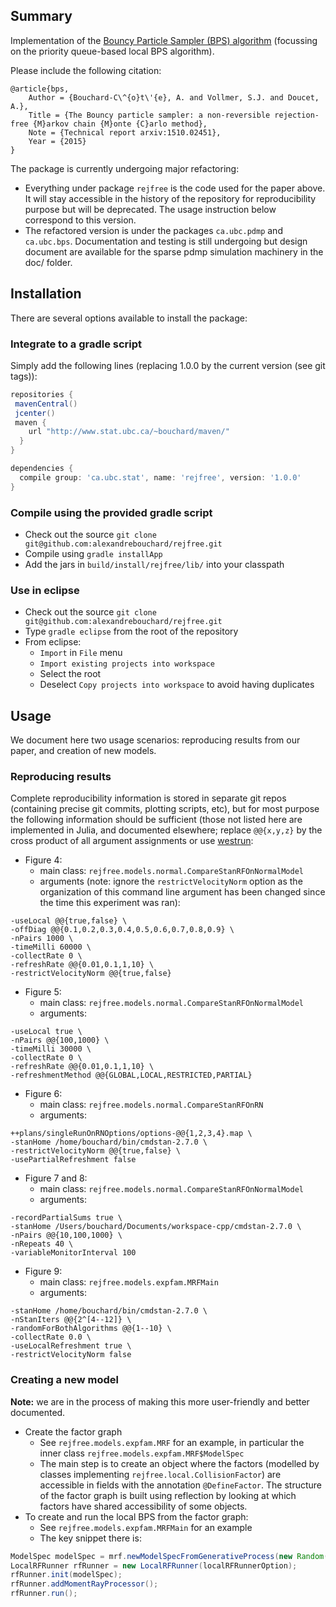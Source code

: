 Summary 
-------

Implementation of the [Bouncy Particle Sampler (BPS) algorithm](https://arxiv.org/pdf/1510.02451v3.pdf) (focussing on the priority queue-based local BPS algorithm). 

Please include the following citation:

```
@article{bps,
	Author = {Bouchard-C\^{o}t\'{e}, A. and Vollmer, S.J. and Doucet, A.},
	Title = {The Bouncy particle sampler: a non-reversible rejection-free {M}arkov chain {M}onte {C}arlo method},
	Note = {Technical report arxiv:1510.02451},
	Year = {2015}
}
```

The package is currently undergoing major refactoring:

- Everything under package ``rejfree`` is the code used for the 
  paper above. It will stay accessible in the history of the 
  repository for reproducibility purpose but will be deprecated. 
  The usage instruction below correspond to this version.
- The refactored version is under the packages ``ca.ubc.pdmp`` 
  and ``ca.ubc.bps``. Documentation and testing is still 
  undergoing but design document are available for the 
  sparse pdmp simulation machinery in the doc/ folder.


Installation
------------

There are several options available to install the package:

### Integrate to a gradle script

Simply add the following lines (replacing 1.0.0 by the current version (see git tags)):

```groovy
repositories {
 mavenCentral()
 jcenter()
 maven {
    url "http://www.stat.ubc.ca/~bouchard/maven/"
  }
}

dependencies {
  compile group: 'ca.ubc.stat', name: 'rejfree', version: '1.0.0'
}
```

### Compile using the provided gradle script

- Check out the source ``git clone git@github.com:alexandrebouchard/rejfree.git``
- Compile using ``gradle installApp``
- Add the jars in ``build/install/rejfree/lib/`` into your classpath

### Use in eclipse

- Check out the source ``git clone git@github.com:alexandrebouchard/rejfree.git``
- Type ``gradle eclipse`` from the root of the repository
- From eclipse:
  - ``Import`` in ``File`` menu
  - ``Import existing projects into workspace``
  - Select the root
  - Deselect ``Copy projects into workspace`` to avoid having duplicates
  

Usage
-----

We document here two usage scenarios: reproducing results from our paper, and creation of new models.


### Reproducing results

Complete reproducibility information is stored in separate git repos (containing precise git commits, plotting scripts, etc), but for most purpose the following information should be sufficient (those not listed here are implemented in Julia, and documented elsewhere; replace ``@@{x,y,z}`` by the cross product of all argument assignments or use [westrun](https://github.com/alexandrebouchard/westrun):

- Figure 4: 
    - main class: ``rejfree.models.normal.CompareStanRFOnNormalModel``
    - arguments (note: ignore the ``restrictVelocityNorm`` option as 
      the organization of this command line argument has been changed 
      since the time this experiment was ran):
    
```
-useLocal @@{true,false} \
-offDiag @@{0.1,0.2,0.3,0.4,0.5,0.6,0.7,0.8,0.9} \
-nPairs 1000 \
-timeMilli 60000 \
-collectRate 0 \
-refreshRate @@{0.01,0.1,1,10} \
-restrictVelocityNorm @@{true,false}
```

- Figure 5:
    - main class: ``rejfree.models.normal.CompareStanRFOnNormalModel``
    - arguments:

```
-useLocal true \
-nPairs @@{100,1000} \
-timeMilli 30000 \
-collectRate 0 \
-refreshRate @@{0.01,0.1,1,10} \
-refreshmentMethod @@{GLOBAL,LOCAL,RESTRICTED,PARTIAL}
```

- Figure 6:
    - main class: ``rejfree.models.normal.CompareStanRFOnRN``
    - arguments:

```
++plans/singleRunOnRNOptions/options-@@{1,2,3,4}.map \
-stanHome /home/bouchard/bin/cmdstan-2.7.0 \
-restrictVelocityNorm @@{true,false} \
-usePartialRefreshment false
```

- Figure 7 and 8:
    - main class: ``rejfree.models.normal.CompareStanRFOnNormalModel``
    - arguments:

```
-recordPartialSums true \
-stanHome /Users/bouchard/Documents/workspace-cpp/cmdstan-2.7.0 \
-nPairs @@{10,100,1000} \
-nRepeats 40 \
-variableMonitorInterval 100
```

- Figure 9:
    - main class: ``rejfree.models.expfam.MRFMain``
    - arguments:

```
-stanHome /home/bouchard/bin/cmdstan-2.7.0 \
-nStanIters @@{2^[4--12]} \
-randomForBothAlgorithms @@{1--10} \
-collectRate 0.0 \
-useLocalRefreshment true \
-restrictVelocityNorm false
```

### Creating a new model

**Note:** we are in the process of making this more user-friendly and better documented.

- Create the factor graph
    - See ``rejfree.models.expfam.MRF`` for an example, in particular the inner class ``rejfree.models.expfam.MRF$ModelSpec``
    - The main step is to create an object where the factors (modelled by classes implementing ``rejfree.local.CollisionFactor``) are accessible in fields with the annotation ``@DefineFactor``. The structure of the factor graph is built using reflection by looking at which factors have shared accessibility of some objects. 
- To create and run the local BPS from the factor graph:
    - See ``rejfree.models.expfam.MRFMain`` for an example
    - The key snippet there is:
    
```java
ModelSpec modelSpec = mrf.newModelSpecFromGenerativeProcess(new Random(generateRandom));
LocalRFRunner rfRunner = new LocalRFRunner(localRFRunnerOption);
rfRunner.init(modelSpec);
rfRunner.addMomentRayProcessor();
rfRunner.run();
```
